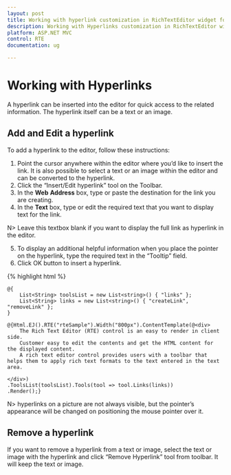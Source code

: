 ```yaml
---
layout: post
title: Working with hyperlink customization in RichTextEditor widget for Syncfusion Essential ASP.NET MVC
description: Working with Hyperlinks customization in RichTextEditor widget
platform: ASP.NET MVC
control: RTE
documentation: ug

---
```

# Working with Hyperlinks

A hyperlink can be inserted into the editor for quick access to the related information. The hyperlink itself can be a text or an image.

## Add and Edit a hyperlink

To add a hyperlink to the editor, follow these instructions:

1. Point the cursor anywhere within the editor where you’d like to insert the link. It is also possible to select a text or an image within the editor and can be converted to the hyperlink.
2. Click the “Insert/Edit hyperlink” tool on the Toolbar.
3. In the **Web** **Address** box, type or paste the destination for the link you are creating.
4. In the **Text** box, type or edit the required text that you want to display text for the link. 

N> Leave this textbox blank if you want to display the full link as hyperlink in the editor.

5. To display an additional helpful information when you place the pointer on the hyperlink, type the required text in the “Tooltip” field.
6. Click OK button to insert a hyperlink.

{% highlight html %}

    @{
        List<String> toolsList = new List<string>() { "links" };
        List<String> links = new List<string>() { "createLink", "removeLink" };
    }

    @{Html.EJ().RTE("rteSample").Width("800px").ContentTemplate(@<div>
        The Rich Text Editor (RTE) control is an easy to render in client side. 
        Customer easy to edit the contents and get the HTML content for the displayed content. 
        A rich text editor control provides users with a toolbar that helps them to apply rich text formats to the text entered in the text area.

    </div>)
    .ToolsList(toolsList).Tools(tool => tool.Links(links))
    .Render();}

N> hyperlinks on a picture are not always visible, but the pointer’s appearance will be changed on positioning the mouse pointer over it.

## Remove a hyperlink

If you want to remove a hyperlink from a text or image, select the text or image with the hyperlink and click “Remove Hyperlink” tool from toolbar. It will keep the text or image.